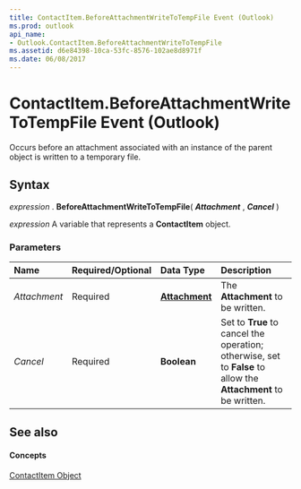 ```yaml
---
title: ContactItem.BeforeAttachmentWriteToTempFile Event (Outlook)
ms.prod: outlook
api_name:
- Outlook.ContactItem.BeforeAttachmentWriteToTempFile
ms.assetid: d6e84398-10ca-53fc-8576-102ae8d8971f
ms.date: 06/08/2017
---
```



# ContactItem.BeforeAttachmentWriteToTempFile Event (Outlook)

Occurs before an attachment associated with an instance of the parent object is written to a temporary file.


## Syntax

 _expression_ . **BeforeAttachmentWriteToTempFile**( **_Attachment_** , **_Cancel_** )

 _expression_ A variable that represents a **ContactItem** object.


### Parameters



|**Name**|**Required/Optional**|**Data Type**|**Description**|
|:-----|:-----|:-----|:-----|
| _Attachment_|Required| **[Attachment](Outlook.Attachment.md)**|The  **Attachment** to be written.|
| _Cancel_|Required| **Boolean**|Set to  **True** to cancel the operation; otherwise, set to **False** to allow the **Attachment** to be written.|

## See also


#### Concepts


[ContactItem Object](Outlook.ContactItem.md)

